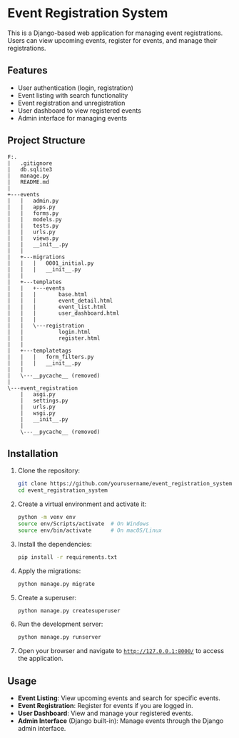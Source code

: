 # Event Registration System

This is a Django-based web application for managing event registrations. Users can view upcoming events, register for events, and manage their registrations.

## Features

- User authentication (login, registration)
- Event listing with search functionality
- Event registration and unregistration
- User dashboard to view registered events
- Admin interface for managing events

## Project Structure
```
F:.
|   .gitignore
|   db.sqlite3
|   manage.py
|   README.md
|
+---events
|   |   admin.py
|   |   apps.py
|   |   forms.py
|   |   models.py
|   |   tests.py
|   |   urls.py
|   |   views.py
|   |   __init__.py
|   |
|   +---migrations
|   |   |   0001_initial.py
|   |   |   __init__.py
|   |
|   +---templates
|   |   +---events
|   |   |       base.html
|   |   |       event_detail.html
|   |   |       event_list.html
|   |   |       user_dashboard.html
|   |   |
|   |   \---registration
|   |           login.html
|   |           register.html
|   |
|   +---templatetags
|   |   |   form_filters.py
|   |   |   __init__.py
|   |
|   \---__pycache__ (removed)
|
\---event_registration
    |   asgi.py
    |   settings.py
    |   urls.py
    |   wsgi.py
    |   __init__.py
    |
    \---__pycache__ (removed)

```

## Installation

1. Clone the repository:
    ```sh
    git clone https://github.com/yourusername/event_registration_system.git
    cd event_registration_system
    ```

2. Create a virtual environment and activate it:
    ```sh
    python -m venv env
    source env/Scripts/activate  # On Windows
    source env/bin/activate      # On macOS/Linux
    ```

3. Install the dependencies:
    ```sh
    pip install -r requirements.txt
    ```

4. Apply the migrations:
    ```sh
    python manage.py migrate
    ```

5. Create a superuser:
    ```sh
    python manage.py createsuperuser
    ```

6. Run the development server:
    ```sh
    python manage.py runserver
    ```

7. Open your browser and navigate to [`http://127.0.0.1:8000/`](http://127.0.0.1:8000/) to access the application.

## Usage

- **Event Listing**: View upcoming events and search for specific events.
- **Event Registration**: Register for events if you are logged in.
- **User Dashboard**: View and manage your registered events.
- **Admin Interface** (Django built-in): Manage events through the Django admin interface.

